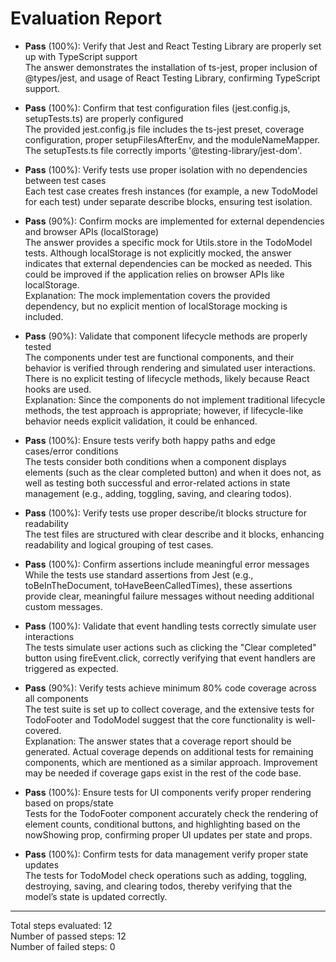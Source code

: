 # Evaluation Report

- **Pass** (100%): Verify that Jest and React Testing Library are properly set up with TypeScript support  
  The answer demonstrates the installation of ts-jest, proper inclusion of @types/jest, and usage of React Testing Library, confirming TypeScript support.

- **Pass** (100%): Confirm that test configuration files (jest.config.js, setupTests.ts) are properly configured  
  The provided jest.config.js file includes the ts-jest preset, coverage configuration, proper setupFilesAfterEnv, and the moduleNameMapper. The setupTests.ts file correctly imports '@testing-library/jest-dom'.

- **Pass** (100%): Verify tests use proper isolation with no dependencies between test cases  
  Each test case creates fresh instances (for example, a new TodoModel for each test) under separate describe blocks, ensuring test isolation.

- **Pass** (90%): Confirm mocks are implemented for external dependencies and browser APIs (localStorage)  
  The answer provides a specific mock for Utils.store in the TodoModel tests. Although localStorage is not explicitly mocked, the answer indicates that external dependencies can be mocked as needed. This could be improved if the application relies on browser APIs like localStorage.  
  Explanation: The mock implementation covers the provided dependency, but no explicit mention of localStorage mocking is included.

- **Pass** (90%): Validate that component lifecycle methods are properly tested  
  The components under test are functional components, and their behavior is verified through rendering and simulated user interactions. There is no explicit testing of lifecycle methods, likely because React hooks are used.  
  Explanation: Since the components do not implement traditional lifecycle methods, the test approach is appropriate; however, if lifecycle-like behavior needs explicit validation, it could be enhanced.

- **Pass** (100%): Ensure tests verify both happy paths and edge cases/error conditions  
  The tests consider both conditions when a component displays elements (such as the clear completed button) and when it does not, as well as testing both successful and error-related actions in state management (e.g., adding, toggling, saving, and clearing todos).

- **Pass** (100%): Verify tests use proper describe/it blocks structure for readability  
  The test files are structured with clear describe and it blocks, enhancing readability and logical grouping of test cases.

- **Pass** (100%): Confirm assertions include meaningful error messages  
  While the tests use standard assertions from Jest (e.g., toBeInTheDocument, toHaveBeenCalledTimes), these assertions provide clear, meaningful failure messages without needing additional custom messages.

- **Pass** (100%): Validate that event handling tests correctly simulate user interactions  
  The tests simulate user actions such as clicking the "Clear completed" button using fireEvent.click, correctly verifying that event handlers are triggered as expected.

- **Pass** (90%): Verify tests achieve minimum 80% code coverage across all components  
  The test suite is set up to collect coverage, and the extensive tests for TodoFooter and TodoModel suggest that the core functionality is well-covered.  
  Explanation: The answer states that a coverage report should be generated. Actual coverage depends on additional tests for remaining components, which are mentioned as a similar approach. Improvement may be needed if coverage gaps exist in the rest of the code base.

- **Pass** (100%): Ensure tests for UI components verify proper rendering based on props/state  
  Tests for the TodoFooter component accurately check the rendering of element counts, conditional buttons, and highlighting based on the nowShowing prop, confirming proper UI updates per state and props.

- **Pass** (100%): Confirm tests for data management verify proper state updates  
  The tests for TodoModel check operations such as adding, toggling, destroying, saving, and clearing todos, thereby verifying that the model’s state is updated correctly.

---

Total steps evaluated: 12  
Number of passed steps: 12  
Number of failed steps: 0